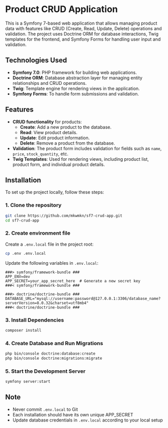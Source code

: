 # Product CRUD Application

This is a Symfony 7-based web application that allows managing product data with features like CRUD (Create, Read, Update, Delete) operations and validation. The project uses Doctrine ORM for database interactions, Twig templates for the frontend, and Symfony Forms for handling user input and validation.

## Technologies Used

- **Symfony 7.0**: PHP framework for building web applications.
- **Doctrine ORM**: Database abstraction layer for managing entity relationships and CRUD operations.
- **Twig**: Template engine for rendering views in the application.
- **Symfony Forms**: To handle form submissions and validation.

## Features

- **CRUD functionality** for products:
  - **Create**: Add a new product to the database.
  - **Read**: View product details.
  - **Update**: Edit product information.
  - **Delete**: Remove a product from the database.
- **Validation**: The product form includes validation for fields such as `name`, `price`, `stock_quantity`, etc.
- **Twig Templates**: Used for rendering views, including product list, product form, and individual product details.

## Installation

To set up the project locally, follow these steps:

### 1. Clone the repository

```bash
git clone https://github.com/mkwmkn/sf7-crud-app.git
cd sf7-crud-app
```

### 2. Create environment file

Create a `.env.local` file in the project root:

```bash
cp .env .env.local
```

Update the following variables in `.env.local`:

```env
###> symfony/framework-bundle ###
APP_ENV=dev
APP_SECRET=your_app_secret_here  # Generate a new secret key
###< symfony/framework-bundle ###

###> doctrine/doctrine-bundle ###
DATABASE_URL="mysql://username:password@127.0.0.1:3306/database_name?serverVersion=8.0.32&charset=utf8mb4"
###< doctrine/doctrine-bundle ###
```

### 3. Install Dependencies

```bash
composer install
```

### 4. Create Database and Run Migrations

```bash
php bin/console doctrine:database:create
php bin/console doctrine:migrations:migrate
```

### 5. Start the Development Server

```bash
symfony server:start
```

## Note

- Never commit `.env.local` to Git
- Each installation should have its own unique APP_SECRET
- Update database credentials in `.env.local` according to your local setup

